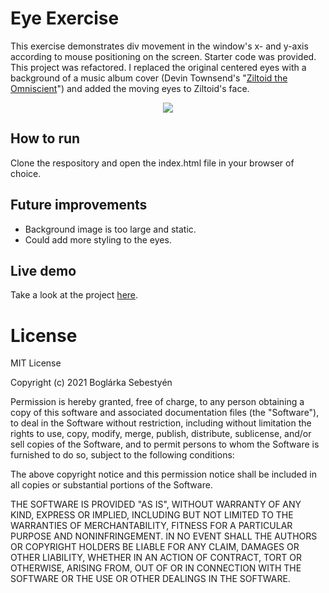 # Eye Exercise
This exercise demonstrates div movement in the window's x- and y-axis according to mouse positioning on the screen. Starter code was provided. This project was refactored. I replaced the original centered eyes with a background of a music album cover (Devin Townsend's "[Ziltoid the Omniscient](https://en.wikipedia.org/wiki/Ziltoid_the_Omniscient)") and added the moving eyes to Ziltoid's face.


<p align="center">
<img src="https://media.giphy.com/media/1cJENkOW9kEbwAYqvq/giphy.gif?cid=790b76117e9e9e27fc79c5af5692d4445711e435fa9dfedb&rid=giphy.gif&ct=g"
</p>


## How to run

Clone the respository and open the index.html file in your browser of choice. 

## Future improvements
* Background image is too large and static. 
* Could add more styling to the eyes.

## Live demo
Take a look at the project [here](https://boglarkasebestyen.github.io/eyeEx/index.html).


# License
MIT License

Copyright (c) 2021 Boglárka Sebestyén

Permission is hereby granted, free of charge, to any person obtaining a copy of this software and associated documentation files (the "Software"), to deal in the Software without restriction, including without limitation the rights to use, copy, modify, merge, publish, distribute, sublicense, and/or sell copies of the Software, and to permit persons to whom the Software is furnished to do so, subject to the following conditions:

The above copyright notice and this permission notice shall be included in all copies or substantial portions of the Software.

THE SOFTWARE IS PROVIDED "AS IS", WITHOUT WARRANTY OF ANY KIND, EXPRESS OR IMPLIED, INCLUDING BUT NOT LIMITED TO THE WARRANTIES OF MERCHANTABILITY, FITNESS FOR A PARTICULAR PURPOSE AND NONINFRINGEMENT. IN NO EVENT SHALL THE AUTHORS OR COPYRIGHT HOLDERS BE LIABLE FOR ANY CLAIM, DAMAGES OR OTHER LIABILITY, WHETHER IN AN ACTION OF CONTRACT, TORT OR OTHERWISE, ARISING FROM, OUT OF OR IN CONNECTION WITH THE SOFTWARE OR THE USE OR OTHER DEALINGS IN THE SOFTWARE.
